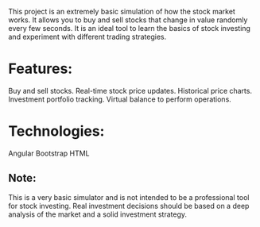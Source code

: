 This project is an extremely basic simulation of how the stock market works. It allows you to buy and sell stocks that change in value randomly every few seconds. It is an ideal tool to learn the basics of stock investing and experiment with different trading strategies.

# Features:

Buy and sell stocks.
Real-time stock price updates.
Historical price charts.
Investment portfolio tracking.
Virtual balance to perform operations.


# Technologies:

Angular
Bootstrap
HTML

## Note:

This is a very basic simulator and is not intended to be a professional tool for stock investing. Real investment decisions should be based on a deep analysis of the market and a solid investment strategy.

